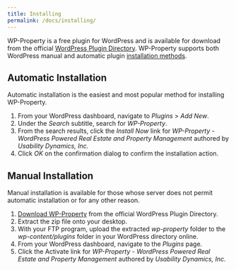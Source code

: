 ```yaml
---
title: Installing
permalink: /docs/installing/
---
```


WP-Property is a free plugin for WordPress and is available for download from the official [WordPress Plugin Directory](http://wordpress.org/plugins/wp-property/). WP-Property supports both WordPress manual and automatic plugin [installation methods](https://codex.wordpress.org/Managing_Plugins#Installing_Plugins).

## Automatic Installation

Automatic installation is the easiest and most popular method for installing WP-Property.

1.  From your WordPress dashboard, navigate to _Plugins_ > _Add New_.
2.  Under the _Search_ subtitle, search for _WP-Property_.
3.  From the search results, click the _Install Now_ link for _WP-Property - WordPress Powered Real Estate and Property Management_ authored by _Usability Dynamics, Inc._
4.  Click _OK_ on the confirmation dialog to confirm the installation action.

## Manual Installation

Manual installation is available for those whose server does not permit automatic installation or for any other reason.

1.  [Download WP-Property](http://wordpress.org/plugins/wp-property/) from the official WordPress Plugin Directory.
2.  Extract the zip file onto your desktop.
3.  With your FTP program, upload the extracted _wp-property_ folder to the _wp-content/plugins_ folder in your WordPress directory online.
4.  From your WordPress dashboard, navigate to the _Plugins_ page.
5.  Click the Activate link for _WP-Property - WordPress Powered Real Estate and Property Management_ authored by _Usability Dynamics, Inc._

